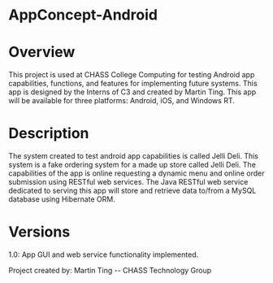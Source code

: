AppConcept-Android
======================

Overview
=============
This project is used at CHASS College Computing for testing Android app capabilities, 
functions, and features for implementing future systems. This app is designed by the 
Interns of C3 and created by Martin Ting. This app will be available for three 
platforms: Android, iOS, and Windows RT.

Description
=============
The system created to test android app capabilities is called Jelli Deli. This system 
is a fake ordering system for a made up store called Jelli Deli. The capabilities of 
the app is online requesting a dynamic menu and online order submission using RESTful
web services. The Java RESTful web service dedicated to serving this app will store 
and retrieve data to/from a MySQL database using Hibernate ORM. 

Versions
============
1.0: App GUI and web service functionality implemented.

Project created by: Martin Ting -- CHASS Technology Group
